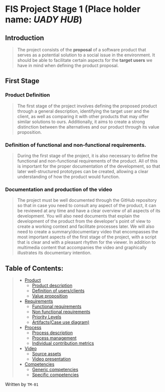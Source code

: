 # FIS Project Stage 1 (Place holder name: *UADY HUB*)
## Introduction
>The project consists of the **proposal** of a software product that serves as a potential solution to a social issue in the environment. It should be able to facilitate certain aspects for the **target users** we have in mind when defining the product proposal.
## First Stage
### Product Definition
>The first stage of the project involves defining the proposed product through a general description, identifying the target user and the client, as well as comparing it with other products that may offer similar solutions to ours. Additionally, it aims to create a strong distinction between the alternatives and our product through its value proposition.
### Definition of functional and non-functional requirements.
>During the first stage of the project, it is also necessary to define the functional and non-functional requirements of the product. All of this is important for the proper documentation of the development, so that later well-structured prototypes can be created, allowing a clear understanding of how the product would function.
### Documentation and production of the video
>The project must be well documented through the GitHub repository so that in case you need to consult any aspect of the product, it can be reviewed at any time and have a clear overview of all aspects of its development.
>You will also need documents that explain the development of the product from the developer's point of view to create a working context and facilitate processes later.
>We will also need to create a summary/documentary video that encompasses the most important aspects of the first stage of the project, with a script that is clear and with a pleasant rhythm for the viewer. In addition to multimedia content that accompanies the video and graphically illustrates its documentary intention.

## Table of Contents:
>- [Product]
>    - [Product description]
>    - [Definition of users/clients]
>    - [Value proposition]
>- [Requirements]
>    - [Functional requirements]
>    - [Non functional requirements]
>    - [Priority Levels]
>    - [Artifacts(Case use diagram)]
>- [Process]
>   - [Process description]
>   - [Process management]
>   - [Individual contribution metrics]
>- [Video]
>    - [Source assets]
>    - [Video presentation]
>- [Competencies]
>    - [Generic competencies]
>    - [Specific competencies]

[Product]: https://github.com/Ozia112/Team-2-FSE-repo/tree/FIS-Project-Stage-1/B_task
[Product description]: https://github.com/Ozia112/Team-2-FSE-repo/blob/FIS-Project-Stage-1/B_task/Product.md
[Definition of users/clients]: https://github.com/Ozia112/Team-2-FSE-repo/blob/FIS-Project-Stage-1/B_task/Definition%20%20of%20users-clients1.1.md
[Value proposition]: https://github.com/Ozia112/Team-2-FSE-repo/blob/FIS-Project-Stage-1/B_task/Value%20proposition1.0.md
[Requirements]: https://github.com/Ozia112/Team-2-FSE-repo/tree/FIS-Project-Stage-1/C_task
[Functional requirements]: https://github.com/Ozia112/Team-2-FSE-repo/blob/FIS-Project-Stage-1/C_task/Functional%20Requirements.md
[Non functional requirements]: https://github.com/Ozia112/Team-2-FSE-repo/blob/FIS-Project-Stage-1/C_task/Non%20Functional%20Requirements.md
[Priority Levels]: https://github.com/Ozia112/Team-2-FSE-repo/blob/FIS-Project-Stage-1/C_task/PriorityLevels.md
[Artifacts(Case use diagram)]: https://github.com/Ozia112/Team-2-FSE-repo/blob/FIS-Project-Stage-1/C_task/DiagramUseCases.md
[Process]: https://github.com/Ozia112/Team-2-FSE-repo/tree/FIS-Project-Stage-1/D_task
[Process description]: https://github.com/Ozia112/Team-2-FSE-repo/blob/FIS-Project-Stage-1/D_task/Process%20description.md
[Process management]: https://github.com/Ozia112/Team-2-FSE-repo/blob/FIS-Project-Stage-1/D_task/Process%20description.md#schedule
[Individual contribution metrics]: https://github.com/Ozia112/Team-2-FSE-repo/blob/FIS-Project-Stage-1/D_task/Process%20description.md#tasks-to-be-completed
[Video]: https://github.com/Ozia112/Team-2-FSE-repo/tree/FIS-Project-Stage-1/E_task
[Source assets]: https://github.com/Ozia112/Team-2-FSE-repo/tree/FIS-Project-Stage-1/assets
[Video presentation]: https://github.com/Ozia112/Team-2-FSE-repo/blob/FIS-Project-Stage-1/E_task/Video%20Presentation.md
[Competencies]: https://github.com/Ozia112/Team-2-FSE-repo/tree/FIS-Project-Stage-1/F_task
[Generic competencies]: https://github.com/Ozia112/Team-2-FSE-repo/blob/FIS-Project-Stage-1/F_task/generic%20competencies.md
[Specific competencies]: https://github.com/Ozia112/Team-2-FSE-repo/blob/FIS-Project-Stage-1/F_task/specific%20competences.md

Written by `TM-01`
